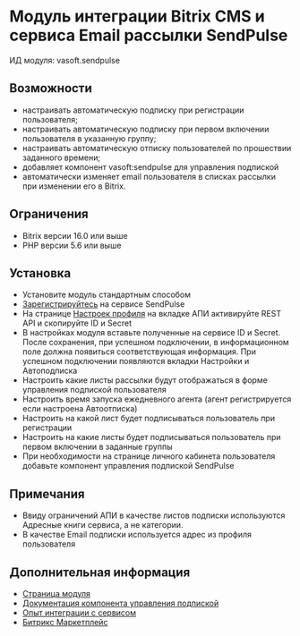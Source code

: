 # Модуль интеграции Bitrix CMS и сервиса Email рассылки SendPulse 

ИД модуля: vasoft.sendpulse

## Возможности
- настраивать автоматическую подписку при регистрации пользователя;
- настраивать автоматическую подписку при первом включении пользователя в указанную группу;
- настраивать автоматическую отписку пользователей по прошествии заданного времени;
- добавляет компонент vasoft:sendpulse для управления подпиской
- автоматически изменяет email пользователя в списках рассылки при изменении его в Bitrix.

## Ограничения
- Bitrix версии 16.0 или выше
- PHP версии 5.6 или выше

## Установка
- Установите модуль стандартным способом
- [Зарегистрируйтесь](https://sendpulse.com/ru/register) на сервисе SendPulse
- На странице [Настроек профиля](https://login.sendpulse.com/settings/) на вкладке АПИ активируйте REST API и скопируйте ID и Secret
- В настройках модуля вставьте полученные на сервисе ID и Secret. После сохранения, при успешном подключении, в информационном поле должна появиться соответствующая информация. При успешном подключении появляются вкладки Настройки и Автоподписка
- Настроить какие листы рассылки будут отображаться в форме управления подпиской пользователя
- Настроить время запуска ежедневного агента (агент регистрируется если настроена Автоотписка)
- Настроить на какой лист будет подписываться пользователь при регистрации
- Настроить на какие листы будет подписываться пользователь при первом включении в заданные группы
- При необходимости на странице личного кабинета пользователя добавьте компонент управления подпиской SendPulse

## Примечания
- Ввиду ограничений АПИ в качестве листов подписки используются Адресные книги сервиса, а не категории.
- В качестве Email подписки используется адрес из профиля пользователя

## Дополнительная информация
- [Страница модуля](https://va-soft.ru/market/sendpulse/)
- [Документация компонента управления подпиской](https://va-soft.ru/docs/sendpulse/)
- [Опыт интеграции с сервисом](https://va-soft.ru/blog/bitrix-sendpulse-integration/)
- [Битрикс Маркетплейс](http://marketplace.1c-bitrix.ru/solutions/vasoft.sendpulse/)
